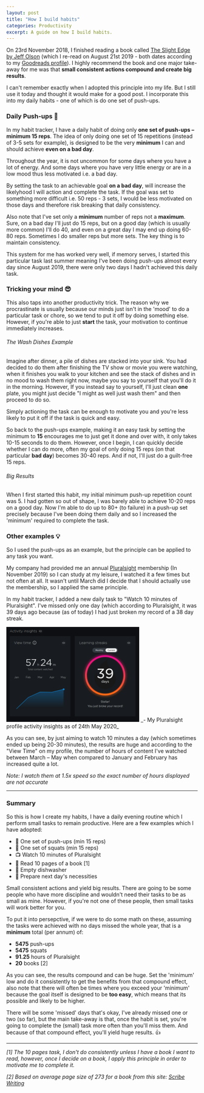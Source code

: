 ```yaml
---
layout: post
title: "How I build habits"
categories: Productivity
excerpt: A guide on how I build habits.
---
```


On 23rd November 2018, I finished reading a book called [The Slight Edge by Jeff Olson](https://www.goodreads.com/book/show/23130805-the-slight-edge) (which I re-read on August 21st 2019 - both dates according to my [Goodreads profile](https://www.goodreads.com/jameslieu)). I highly recommend the book and one major take-away for me was that **small consistent actions compound and create big results**.

I can't remember exactly when I adopted this principle into my life. But I still use it today and thought it would make for a good post. I incorporate this into my daily habits - one of which is do one set of push-ups.

### Daily Push-ups &#x1F4C5;

In my habit tracker, I have a daily habit of doing only **one set of push-ups – minimum 15 reps**. The idea of only doing one set of 15 repetitions (instead of 3-5 sets for example), is designed to be the very **minimum** I can and should achieve **even on a bad day**.

Throughout the year, it is not uncommon for some days where you have a lot of energy. And some days where you have very little energy or are in a low mood thus less motivated i.e. a bad day.

By setting the task to an achievable goal **on a bad day**, will increase the likelyhood I will action and complete the task. If the goal was set to something more difficult i.e. 50 reps - 3 sets, I would be less motivated on those days and therefore risk breaking that daily consistency.

Also note that I've set only a **minimum** number of reps not a **maximum**. Sure, on a bad day I'll just do 15 reps, but on a good day (which is usually more common) I'll do 40, and even on a great day I may end up doing 60-80 reps. Sometimes I do smaller reps but more sets. The key thing is to maintain consistency.

This system for me has worked very well, if memory serves, I started this particular task last summer meaning I've been doing push-ups almost every day since August 2019, there were only two days I hadn't achieved this daily task.

### Tricking your mind &#x1F60E;

This also taps into another productivity trick. The reason why we procrastinate is usually because our minds just isn't in the 'mood' to do a particular task or chore, so we tend to put it off by doing something else. However, if you're able to just **start** the task, your motivation to continue immediately increases.

###### The Wash Dishes Example
Imagine after dinner, a pile of dishes are stacked into your sink. You had decided to do them after finishing the TV show or movie you were watching, when it finishes you walk to your kitchen and see the stack of dishes and in no mood to wash them right now, maybe you say to yourself that you'll do it in the morning. However, If you instead say to yourself, I'll just clean **one** plate, you might just decide "I might as well just wash them" and then proceed to do so.

Simply actioning the task can be enough to motivate you and you're less likely to put it off if the task is quick and easy.

So back to the push-ups example, making it an easy task by setting the minimum to **15** encourages me to just get it done and over with, it only takes 10-15 seconds to do them. However, once I begin, I can quickly decide whether I can do more, often my goal of only doing 15 reps (on that particular **bad day**) becomes 30-40 reps. And if not, I'll just do a guilt-free 15 reps.

###### Big Results

When I first started this habit, my initial minimum push-up repetition count was 5. I had gotten so out of shape, I was barely able to achieve 10-20 reps on a good day. Now I'm able to do up to 80+ (to failure) in a push-up set precisely because I've been doing them daily and so I increased the 'minimum' required to complete the task.

### Other examples &#x1f4a1;

So I used the push-ups as an example, but the principle can be applied to any task you want.

My company had provided me an annual [Pluralsight](https://pluralsight.com/) membership (In November 2019) so I can study at my leisure, I watched it a few times but not often at all. It wasn't until March did I decide that I should actually use the membership, so I applied the same principle.

In my habit tracker, I added a new daily task to "Watch 10 minutes of Pluralsight". I've missed only one day (which according to Pluralsight, it was 39 days ago because (as of today) I had just broken my record of a 38 day streak.

<img src="/assets/media/how-i-build-habits-1.png" style="height: 250px;"/>
_- My Pluralsight profile activity insights as of 24th May 2020_

As you can see, by just aiming to watch 10 minutes a day (which sometimes ended up being 20-30 minutes), the results are huge and according to the "View Time" on my profile, the number of hours of content I've watched between March – May when compared to January and February has increased quite a lot.

_Note: I watch them at 1.5x speed so the exact number of hours displayed are not accurate_

___

### Summary

So this is how I create my habits, I have a daily evening routine which I perform small tasks to remain productive. Here are a few examples which I have adopted:

- &#x1f4aa; One set of push-ups (min 15 reps)
- &#x1f9b5; One set of squats (min 15 reps)
- &#x1f4fa; Watch 10 minutes of Pluralsight
- &#x1f4d6; Read 10 pages of a book [1]
- &#x1f374; Empty dishwasher
- &#x1f307; Prepare next day's necessities

Small consistent actions and yield big results. There are going to be some people who have more discipline and wouldn't need their tasks to be as small as mine. However, if you're not one of these people, then small tasks will work better for you.

To put it into persepctive, if we were to do some math on these, assuming the tasks were achieved with no days missed the whole year, that is a **minimum** total (per annum) of:

- **5475** push-ups
- **5475** squats
- **91.25** hours of Pluralsight
- **20** books [2]

As you can see, the results compound and can be huge. Set the 'minimum' low and do it consistently to get the benefits from that compound effect, also note that there will often be times where you exceed your 'minimum' because the goal itself is designed to be **too easy**, which means that its possible and likely to be higher.

There will be some 'missed' days that's okay, I've already missed one or two (so far), but the main take-away is that, once the habit is set, you're going to complete the (small) task more often than you'll miss them. And because of that compound effect, you'll yield huge results. &#x1f44d;

---

_[1] The 10 pages task, I don't do consistently unless I have a book I want to read, however, once I decide on a book, I apply this principle in order to motivate me to complete it._

_[2] Based on average page size of 273 for a book from this site: [Scribe Writing](https://scribewriting.com/how-long-should-book-be/)_